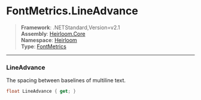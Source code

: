 # FontMetrics.LineAdvance

> **Framework**: .NETStandard,Version=v2.1  
> **Assembly**: [Heirloom.Core][0]  
> **Namespace**: [Heirloom][0]  
> **Type**: [FontMetrics][1]  

--------------------------------------------------------------------------------

### LineAdvance

The spacing between baselines of multiline text.

```cs
float LineAdvance { get; }
```

[0]: ..\Heirloom.Core.md
[1]: Heirloom.FontMetrics.md
